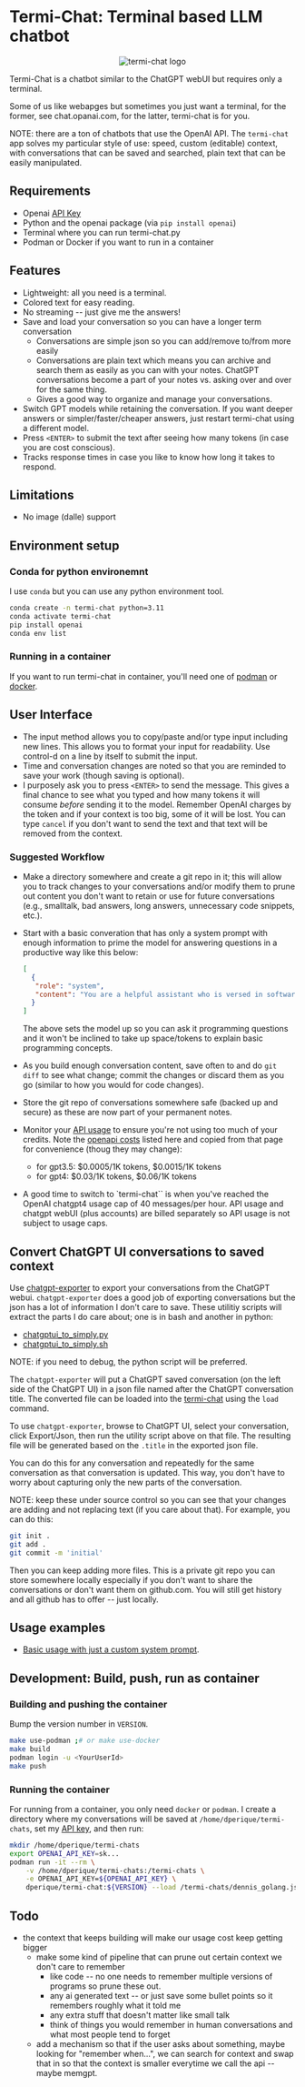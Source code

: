 # Termi-Chat: Terminal based LLM chatbot

<div align="center">
    <img src="logo/termi-chat.png" alt="termi-chat logo">
</div>

Termi-Chat is a chatbot similar to the ChatGPT webUI but requires only a terminal.

Some of us like webapges but sometimes you just want a terminal, for the former,
see chat.opanai.com, for the latter, termi-chat is for you.

NOTE: there are a ton of chatbots that use the OpenAI API.  The `termi-chat`
app solves my particular style of use: speed, custom (editable) context, with
conversations that can be saved and searched, plain text that can be easily
manipulated.

## Requirements

* Openai [API Key](https://platform.openai.com/api-keys)
* Python and the openai package (via `pip install openai`)
* Terminal where you can run termi-chat.py
* Podman or Docker if you want to run in a container

## Features

* Lightweight: all you need is a terminal.
* Colored text for easy reading.
* No streaming -- just give me the answers!
* Save and load your conversation so you can have a longer term conversation
  * Conversations are simple json so you can add/remove to/from more easily
  * Conversations are plain text which means you can archive and search them
    as easily as you can with your notes.  ChatGPT conversations become a part
    of your notes vs. asking over and over for the same thing.
  * Gives a good way to organize and manage your conversations.
* Switch GPT models while retaining the conversation.  If you want deeper
  answers or simpler/faster/cheaper answers, just restart termi-chat using a
  different model.
* Press `<ENTER>` to submit the text after seeing how many tokens (in case you are cost conscious).
* Tracks response times in case you like to know how long it takes to respond.


## Limitations

* No image (dalle) support


## Environment setup

### Conda for python environemnt

I use `conda` but you can use any python environment tool.

```bash
conda create -n termi-chat python=3.11
conda activate termi-chat
pip install openai
conda env list
```

### Running in a container

If you want to run termi-chat in container, you'll need one of [podman](podman.io) or [docker](docker.com).

## User Interface

* The input method allows you to copy/paste and/or type input including new lines.
  This allows you to format your input for readability.  Use control-d on a line by itself
  to submit the input.
* Time and conversation changes are noted so that you are reminded to save your work
  (though saving is optional).
* I purposely ask you to press `<ENTER>` to send the message.  This gives a final chance
  to see what you typed and how many tokens it will consume *before* sending it to the
  model.  Remember OpenAI charges by the token and if your context is too big, some of
  it will be lost.  You can type `cancel` if you don't want to send the text and that
  text will be removed from the context.

### Suggested Workflow

 * Make a directory somewhere and create a git repo in it; this will allow you to track changes
   to your conversations and/or modify them to prune out content you don't want to retain or
   use for future conversations (e.g., smalltalk, bad answers, long answers, unnecessary code
   snippets, etc.).
 * Start with a basic converation that has only a system prompt with enough information
   to prime the model for answering questions in a productive way like this below:

   ```json
   [
     {
      "role": "system",
      "content": "You are a helpful assistant who is versed in software engineering, AI, and LLMs.  Your way of communicating is casual but you can get into the very technical details upon request.  You use emoji in your communication once in a while and are encouraging as a mentor would be.  You are talking to Dennis who is a software engineer who knows Linux, and has written programs in go, python, javascript, and running on Kubernetes"
     }
   ]
   ```

   The above sets the model up so you can ask it programming questions and it won't be inclined to take
   up space/tokens to explain basic programming concepts.

  * As you build enough conversation content, save often to and do `git diff` to see what change; commit
    the changes or discard them as you go (similar to how you would for code changes).
  * Store the git repo of conversations somewhere safe (backed up and secure) as these are now part of your
    permanent notes.
  * Monitor your [API usage](https://platform.openai.com/usage) to ensure you're not using too much of your
    credits.  Note the [openapi costs](https://openai.com/pricing#language-models) listed here and copied
    from that page for convenience (thoug they may change):

    * for gpt3.5: $0.0005/1K tokens, $0.0015/1K tokens
    * for gpt4: $0.03/1K tokens, $0.06/1K tokens
  * A good time to switch to `termi-chat`` is when you've reached the OpenAI chatgpt4 usage cap of
    40 messages/per hour.  API usage and chatgpt webUI (plus accounts) are billed separately so API
    usage is not subject to usage caps.


## Convert ChatGPT UI conversations to saved context

Use [chatgpt-exporter](https://github.com/pionxzh/chatgpt-exporter/tree/master) to export
your conversations from the ChatGPT webui.  `chatgpt-exporter` does a good job
of exporting conversations but the json has a lot of information I don't care to save.
These utilitiy scripts will extract the parts I do care about; one is in bash and another in python:

* [chatgptui_to_simply.py](./utilities/chatgptui_to_simple.py)
* [chatgptui_to_simply.sh](./utilities/chatgptui_to_simple.sh)

NOTE: if you need to debug, the python script will be preferred.

The `chatgpt-exporter` will put a ChatGPT saved conversation (on the left side of the ChatGPT UI)
in a json file named after the ChatGPT conversation title.  The converted file can be loaded
into the [termi-chat](./python/termi-chat.py) using the `load` command.

To use `chatgpt-exporter`, browse to ChatGPT UI, select your conversation, click Export/Json,
then run the utility script above on that file.  The resulting file will be generated based on
the `.title` in the exported json file.

You can do this for any conversation and repeatedly for the same conversation as that conversation
is updated.  This way, you don't have to worry about capturing only the new parts of the
conversation.

NOTE: keep these under source control so you can see that your changes are adding and not
replacing text (if you care about that).  For example, you can do this:

```bash
git init .
git add .
git commit -m 'initial'
```

Then you can keep adding more files.  This is a private git repo you can store somewhere locally
especially if you don't want to share the conversations or don't want them on github.com.  You
will still get history and all github has to offer -- just locally.

## Usage examples

* [Basic usage with just a custom system prompt](./doc/basic_usage.md).

## Development: Build, push, run as container

### Building and pushing the container

Bump the version number in `VERSION`.

```bash
make use-podman ;# or make use-docker
make build
podman login -u <YourUserId>
make push
```

### Running the container

For running from a container, you only need `docker` or `podman`.  I create a directory
where my conversations will be saved at `/home/dperique/termi-chats`, set my
[API key](https://platform.openai.com/api-keys), and then run:

```bash
mkdir /home/dperique/termi-chats
export OPENAI_API_KEY=sk...
podman run -it --rm \
    -v /home/dperique/termi-chats:/termi-chats \
    -e OPENAI_API_KEY=${OPENAI_API_KEY} \
    dperique/termi-chat:${VERSION} --load /termi-chats/dennis_golang.json --model gpt3.5 --names Cassy,Dennis
```

## Todo

* the context that keeps building will make our usage cost keep getting bigger
  * make some kind of pipeline that can prune out certain context we don't care to remember
    * like code -- no one needs to remember multiple versions of programs so prune these out.
    * any ai generated text -- or just save some bullet points so it remembers roughly what it told me
    * any extra stuff that doesn't matter like small talk
    * think of things you would remember in human conversations and what most people tend to forget
  * add a mechanism so that if the user asks about something, maybe looking for "remember when...",
    we can search for context and swap that in so that the context is smaller everytime we call the api -- maybe memgpt.
